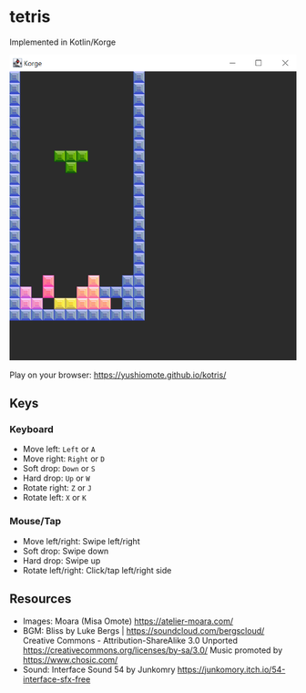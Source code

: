 # tetris

Implemented in Kotlin/Korge

![](./assets/demo.png)

Play on your browser: https://yushiomote.github.io/kotris/

## Keys

### Keyboard

* Move left: `Left` or `A`
* Move right: `Right` or `D`
* Soft drop: `Down` or `S`
* Hard drop: `Up` or `W`
* Rotate right: `Z` or `J`
* Rotate left: `X` or `K`

### Mouse/Tap

* Move left/right: Swipe left/right
* Soft drop: Swipe down
* Hard drop: Swipe up
* Rotate left/right: Click/tap left/right side

## Resources

* Images: Moara (Misa Omote) https://atelier-moara.com/
* BGM: Bliss by Luke Bergs | https://soundcloud.com/bergscloud/
  Creative Commons - Attribution-ShareAlike 3.0 Unported
  https://creativecommons.org/licenses/by-sa/3.0/
  Music promoted by https://www.chosic.com/
* Sound: Interface Sound 54 by Junkomry https://junkomory.itch.io/54-interface-sfx-free
